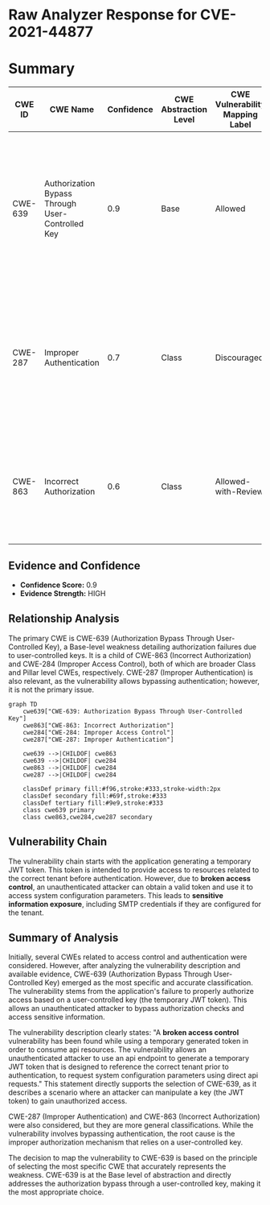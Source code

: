 # Raw Analyzer Response for CVE-2021-44877

# Summary
| CWE ID | CWE Name | Confidence | CWE Abstraction Level | CWE Vulnerability Mapping Label | CWE-Vulnerability Mapping Notes |
|---|---|---|---|---|---|
| CWE-639 | Authorization Bypass Through User-Controlled Key | 0.9 | Base | Allowed | Primary CWE: The application's authorization **fails to prevent** unauthorized access to data by **modifying a user-controlled key**, as it uses a temporary JWT token to grant access. |
| CWE-287 | Improper Authentication | 0.7 | Class | Discouraged | Secondary CWE: Although authentication is bypassed, the root cause is how the JWT token mechanism is used, rather than a complete lack of authentication. |
| CWE-863 | Incorrect Authorization | 0.6 | Class | Allowed-with-Review | Secondary CWE: This is a broader class, and while authorization is incorrect, CWE-639 better captures the specific mechanism. |

## Evidence and Confidence

*   **Confidence Score:** 0.9
*   **Evidence Strength:** HIGH

## Relationship Analysis
The primary CWE is CWE-639 (Authorization Bypass Through User-Controlled Key), a Base-level weakness detailing authorization failures due to user-controlled keys. It is a child of CWE-863 (Incorrect Authorization) and CWE-284 (Improper Access Control), both of which are broader Class and Pillar level CWEs, respectively. CWE-287 (Improper Authentication) is also relevant, as the vulnerability allows bypassing authentication; however, it is not the primary issue.

```mermaid
graph TD
    cwe639["CWE-639: Authorization Bypass Through User-Controlled Key"]
    cwe863["CWE-863: Incorrect Authorization"]
    cwe284["CWE-284: Improper Access Control"]
    cwe287["CWE-287: Improper Authentication"]
    
    cwe639 -->|CHILDOF| cwe863
    cwe639 -->|CHILDOF| cwe284
    cwe863 -->|CHILDOF| cwe284
    cwe287 -->|CHILDOF| cwe284
    
    classDef primary fill:#f96,stroke:#333,stroke-width:2px
    classDef secondary fill:#69f,stroke:#333
    classDef tertiary fill:#9e9,stroke:#333
    class cwe639 primary
    class cwe863,cwe284,cwe287 secondary
```

## Vulnerability Chain
The vulnerability chain starts with the application generating a temporary JWT token. This token is intended to provide access to resources related to the correct tenant before authentication. However, due to **broken access control**, an unauthenticated attacker can obtain a valid token and use it to access system configuration parameters. This leads to **sensitive information exposure**, including SMTP credentials if they are configured for the tenant.

## Summary of Analysis
Initially, several CWEs related to access control and authentication were considered. However, after analyzing the vulnerability description and available evidence, CWE-639 (Authorization Bypass Through User-Controlled Key) emerged as the most specific and accurate classification. The vulnerability stems from the application's failure to properly authorize access based on a user-controlled key (the temporary JWT token). This allows an unauthenticated attacker to bypass authorization checks and access sensitive information.

The vulnerability description clearly states: "A **broken access control** vulnerability has been found while using a temporary generated token in order to consume api resources. The vulnerability allows an unauthenticated attacker to use an api endpoint to generate a temporary JWT token that is designed to reference the correct tenant prior to authentication, to request system configuration parameters using direct api requests." This statement directly supports the selection of CWE-639, as it describes a scenario where an attacker can manipulate a key (the JWT token) to gain unauthorized access.

CWE-287 (Improper Authentication) and CWE-863 (Incorrect Authorization) were also considered, but they are more general classifications. While the vulnerability involves bypassing authentication, the root cause is the improper authorization mechanism that relies on a user-controlled key.

The decision to map the vulnerability to CWE-639 is based on the principle of selecting the most specific CWE that accurately represents the weakness. CWE-639 is at the Base level of abstraction and directly addresses the authorization bypass through a user-controlled key, making it the most appropriate choice.
